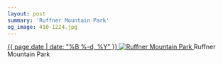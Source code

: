 ```yaml
---
layout: post
summary: 'Ruffner Mountain Park'
og_image: 410-1224.jpg
---
```


<p>
 <time>
  <a href="/410">
   {{ page.date | date: "%B %-d, %Y" }}
  </a>
 </time>
 <a href="/410">
  <img alt="Ruffner Mountain Park" data-taken="6/2/2015" sizes="(min-width: 700px) 50vw, calc(100vw - 2rem)" src="{{ site.assets_url }}/410-612.jpg" srcset="{{ site.assets_url }}/410-1224.jpg 1224w, {{ site.assets_url }}/410-918.jpg 918w, {{ site.assets_url }}/410-612.jpg 612w, {{ site.assets_url }}/410-306.jpg 306w"/>
 </a>
 <span>
  Ruffner Mountain Park
 </span>
</p>
